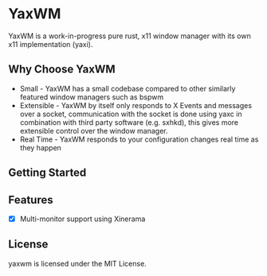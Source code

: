 # YaxWM

YaxWM is a work-in-progress pure rust, x11 window manager with its own x11 implementation (yaxi).

## Why Choose YaxWM
* Small - YaxWM has a small codebase compared to other similarly featured window managers such as bspwm
* Extensible - YaxWM by itself only responds to X Events and messages over a socket, communication with the socket is done using yaxc in combination with third party software (e.g. sxhkd), this gives more extensible control over the window manager.
* Real Time - YaxWM responds to your configuration changes real time as they happen

## Getting Started

## Features
- [X] Multi-monitor support using Xinerama

## License
yaxwm is licensed under the MIT License.

